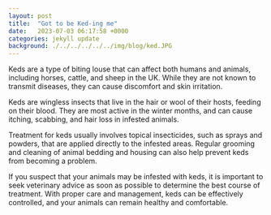 ```yaml
---
layout: post
title:  "Got to be Ked-ing me"
date:   2023-07-03 06:17:58 +0000
categories: jekyll update
background: ./../../../../../img/blog/ked.JPG
---
```

Keds are a type of biting louse that can affect both humans and animals, including horses, cattle, and sheep in the UK. While they are not known to transmit diseases, they can cause discomfort and skin irritation.

Keds are wingless insects that live in the hair or wool of their hosts, feeding on their blood. They are most active in the winter months, and can cause itching, scabbing, and hair loss in infested animals.

Treatment for keds usually involves topical insecticides, such as sprays and powders, that are applied directly to the infested areas. Regular grooming and cleaning of animal bedding and housing can also help prevent keds from becoming a problem.

If you suspect that your animals may be infested with keds, it is important to seek veterinary advice as soon as possible to determine the best course of treatment. With proper care and management, keds can be effectively controlled, and your animals can remain healthy and comfortable.
